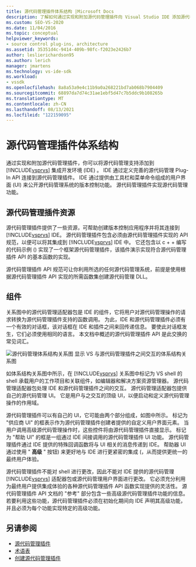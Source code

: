 ```yaml
---
title: 源代码管理插件体系结构 |Microsoft Docs
description: 了解如何通过实现和附加源代码管理插件向 Visual Studio IDE 添加源代码管理支持。
ms.custom: SEO-VS-2020
ms.date: 11/04/2016
ms.topic: conceptual
helpviewer_keywords:
- source control plug-ins, architecture
ms.assetid: 35351d4c-9414-409b-98fc-f2023e2426b7
author: leslierichardson95
ms.author: lerich
manager: jmartens
ms.technology: vs-ide-sdk
ms.workload:
- vssdk
ms.openlocfilehash: 8a8a53a9e4c11b9a0a268221bd7ab068b7904409
ms.sourcegitcommit: 68897da7d74c31ae1ebf5d47c7b5ddc9b108265b
ms.translationtype: MT
ms.contentlocale: zh-CN
ms.lasthandoff: 08/13/2021
ms.locfileid: "122159095"
---
```

# <a name="source-control-plug-in-architecture"></a>源代码管理插件体系结构
通过实现和附加源代码管理插件，你可以将源代码管理支持添加到 [!INCLUDE[vsprvs](../../code-quality/includes/vsprvs_md.md)] 集成开发环境 (IDE) 。 IDE 通过定义完善的源代码管理 Plug-In API 连接到源代码管理插件。 IDE 通过提供由工具栏和菜单命令组成的用户界面 (UI) 来公开源代码管理系统的版本控制功能。 源代码管理插件实现源代码管理功能。

## <a name="source-control-plug-in-resources"></a>源代码管理插件资源
 源代码管理插件提供了一些资源，可帮助创建版本控制应用程序并将其连接到 [!INCLUDE[vsprvs](../../code-quality/includes/vsprvs_md.md)] IDE。 源代码管理插件包含必须由源代码管理插件实现的 API 规范，以便可以将其集成到 [!INCLUDE[vsprvs](../../code-quality/includes/vsprvs_md.md)] IDE 中。 它还包含以 c + + 编写的代码示例 () 实现了一个框架源代码管理插件，该插件演示实现符合源代码管理插件 API 的基本函数的实现。

 源代码管理插件 API 规范可让你利用所选的任何源代码管理系统，前提是使用根据源代码管理插件 API 实现的所需函数集创建源代码管理 DLL。

## <a name="components"></a>组件
 关系图中的源代码管理适配器包是 IDE 的组件，它将用户对源代码管理操作的请求转换为源代码管理插件支持的函数调用。 为此，IDE 和源代码管理插件必须有一个有效的对话框，该对话框在 IDE 和插件之间来回传递信息。 要使此对话框发生，它们必须使用相同的语言。 本文档中概述的源代码管理插件 API 是此交换的常见词汇。

 ![源代码管理体系结构关系图](../../extensibility/internals/media/vs_sccsdk_plug_in_arch.gif "vs_sccsdk_plug_in_arch") 显示 VS 与源代码管理插件之间交互的体系结构关系图

 如体系结构关系图中所示，在 [!INCLUDE[vsprvs](../../code-quality/includes/vsprvs_md.md)] 关系图中标记为 VS shell 的 shell 承载用户的工作项目和关联组件，如编辑器和解决方案资源管理器。 源代码管理适配器包处理 IDE 和源代码管理插件之间的交互。 源代码管理适配器包提供自己的源代码管理 UI。 它是用户与之交互的顶级 UI，以便启动和定义源代码管理操作的作用域。

 源代码管理插件可以有自己的 UI，它可能由两个部分组成，如图中所示。 标记为 "供应商 UI" 的框表示作为源代码管理插件创建者提供的自定义用户界面元素。 当用户调用高级源代码管理操作时，这些控件将由源代码管理插件直接显示。 标记为 "帮助 UI" 的框是一组通过 IDE 间接调用的源代码管理插件 UI 功能。 源代码管理插件通过 IDE 提供的特殊回调函数将与 UI 相关的消息传递到 IDE。 帮助器 UI 通过使用 " **高级** " 按钮) 来更好地与 IDE 进行更紧密的集成 (，从而提供更统一的最终用户体验。

 源代码管理插件不能对 shell 进行更改，因此不能对 IDE 提供的源代码管理 [!INCLUDE[vsprvs](../../code-quality/includes/vsprvs_md.md)] 适配器包或源代码管理用户界面进行更改。 它必须充分利用为最终用户提供集成体验的各种源代码管理插件 API 函数实现提供的灵活性。 源代码管理插件 API 文档的 "参考" 部分包含一些高级源代码管理插件功能的信息。 若要利用这些功能，源代码管理插件必须在初始化期间向 IDE 声明其高级功能，并且必须为每个功能实现特定的高级功能。

## <a name="see-also"></a>另请参阅
- [源代码管理插件](../../extensibility/source-control-plug-ins.md)
- [术语表](../../extensibility/source-control-plug-in-glossary.md)
- [创建源代码管理插件](../../extensibility/internals/creating-a-source-control-plug-in.md)
